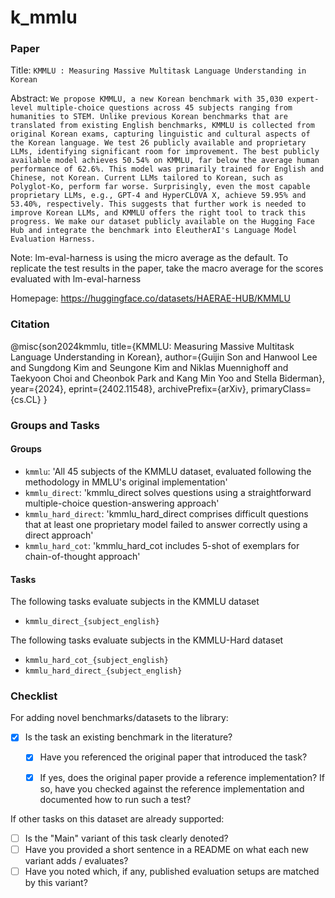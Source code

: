 # k_mmlu

### Paper

Title: `KMMLU : Measuring Massive Multitask Language Understanding in Korean`

Abstract: `We propose KMMLU, a new Korean benchmark with 35,030 expert-level multiple-choice questions across 45 subjects ranging from humanities to STEM. Unlike previous Korean benchmarks that are translated from existing English benchmarks, KMMLU is collected from original Korean exams, capturing linguistic and cultural aspects of the Korean language. We test 26 publicly available and proprietary LLMs, identifying significant room for improvement. The best publicly available model achieves 50.54% on KMMLU, far below the average human performance of 62.6%. This model was primarily trained for English and Chinese, not Korean. Current LLMs tailored to Korean, such as Polyglot-Ko, perform far worse. Surprisingly, even the most capable proprietary LLMs, e.g., GPT-4 and HyperCLOVA X, achieve 59.95% and 53.40%, respectively. This suggests that further work is needed to improve Korean LLMs, and KMMLU offers the right tool to track this progress. We make our dataset publicly available on the Hugging Face Hub and integrate the benchmark into EleutherAI's Language Model Evaluation Harness.`

Note: lm-eval-harness is using the micro average as the default. To replicate the test results in the paper, take the macro average for the scores evaluated with lm-eval-harness

Homepage: https://huggingface.co/datasets/HAERAE-HUB/KMMLU

### Citation


@misc{son2024kmmlu,
      title={KMMLU: Measuring Massive Multitask Language Understanding in Korean},
      author={Guijin Son and Hanwool Lee and Sungdong Kim and Seungone Kim and Niklas Muennighoff and Taekyoon Choi and Cheonbok Park and Kang Min Yoo and Stella Biderman},
      year={2024},
      eprint={2402.11548},
      archivePrefix={arXiv},
      primaryClass={cs.CL}
}

### Groups and Tasks

#### Groups

* `kmmlu`: 'All 45 subjects of the KMMLU dataset, evaluated following the methodology in MMLU's original implementation'
* `kmmlu_direct`: 'kmmlu_direct solves questions using a straightforward multiple-choice question-answering approach'
* `kmmlu_hard_direct`:  'kmmlu_hard_direct comprises difficult questions that at least one proprietary model failed to answer correctly using a direct approach'
* `kmmlu_hard_cot`: 'kmmlu_hard_cot includes 5-shot of exemplars for chain-of-thought approach'

#### Tasks

The following tasks evaluate subjects in the KMMLU dataset
- `kmmlu_direct_{subject_english}`

The following tasks evaluate subjects in the KMMLU-Hard dataset
- `kmmlu_hard_cot_{subject_english}`
- `kmmlu_hard_direct_{subject_english}`


### Checklist

For adding novel benchmarks/datasets to the library:
* [x] Is the task an existing benchmark in the literature?
  * [x] Have you referenced the original paper that introduced the task?
  * [x] If yes, does the original paper provide a reference implementation? If so, have you checked against the reference implementation and documented how to run such a test?


If other tasks on this dataset are already supported:
* [ ] Is the "Main" variant of this task clearly denoted?
* [ ] Have you provided a short sentence in a README on what each new variant adds / evaluates?
* [ ] Have you noted which, if any, published evaluation setups are matched by this variant?
